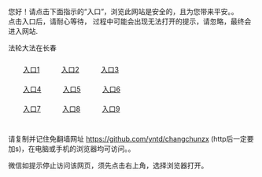 您好！请点击下面指示的“入口”，浏览此网站是安全的，且为您带来平安。。 <br/>
点击入口后，请耐心等待， 过程中可能会出现无法打开的提示，请忽略，最终会进入网站. </br>

法轮大法在长春<br/>
<div style="padding:10px"><a style="margin:20px" target="_blank" href="https://d226q7dyjrfurz.cloudfront.net/2Qpsp?zzwvxrqc" id="ccLink1" rel="nofollow">入口1</a> <a target="_blank" style="margin:20px" href="https://d2osijru3kkqle.cloudfront.net/2Qpsp?zkolix" id="ccLink2" rel="nofollow">入口2</a> <a style="margin:20px" target="_blank" href="https://d1uvila42rgz2h.cloudfront.net/2Qpsp?qodhnjsl" id="ccLink3" rel="nofollow">入口3</a></div>

<div style="padding:10px" ><a style="margin:20px" target="_blank" href="https://d226q7dyjrfurz.cloudfront.net/2Qpsp?zzwvxrqc" id="ccLink4" rel="nofollow">入口4</a> <a style="margin:20px" href="https://d2osijru3kkqle.cloudfront.net/2Qpsp?zkolix" target="_blank" id="ccLink5" rel="nofollow">入口5</a> <a style="margin:20px" href="https://d1uvila42rgz2h.cloudfront.net/2Qpsp?qodhnjsl" target="_blank" id="ccLink6" rel="nofollow">入口6</a></div>

<div style="padding:10px"><a style="margin:20px" target="_blank" href="https://d226q7dyjrfurz.cloudfront.net/2Qpsp?zzwvxrqc" id="ccLink7" rel="nofollow">入口7</a> <a style="margin:20px" href="https://d2osijru3kkqle.cloudfront.net/2Qpsp?zkolix" target="_blank" id="ccLink8" rel="nofollow">入口8</a> <a style="margin:20px" target="_blank" href="https://d1uvila42rgz2h.cloudfront.net/2Qpsp?qodhnjsl" id="ccLink9" rel="nofollow">入口9</a></div>

<br/>



请复制并记住免翻墙网址 https://github.com/yntd/changchunzx (http后一定要加s)，在电脑或手机的浏览器均可访问。。<br/>

微信如提示停止访问该网页，须先点击右上角，选择浏览器打开。

